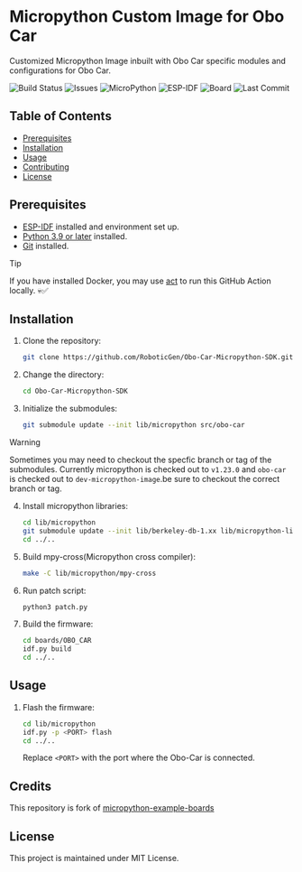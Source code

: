 # Micropython Custom Image for Obo Car
Customized Micropython Image inbuilt with Obo Car specific modules and configurations for Obo Car.


![Build Status](https://github.com/RoboticGen/Obo-Car-Micropython-SDK/actions/workflows/build_script.yml/badge.svg)
![Issues](https://img.shields.io/github/issues/RoboticGen/Obo-Car-Micropython-SDK)
![MicroPython](https://img.shields.io/badge/micropython-v1.23.0-blue)
![ESP-IDF](https://img.shields.io/badge/esp--idf-v5.3.2-orange)
![Board](https://img.shields.io/badge/Obo-Car-blue)
![Last Commit](https://img.shields.io/github/last-commit/RoboticGen/Obo-Car-Micropython-SDK)


## Table of Contents
- [Prerequisites](#prerequisites)
- [Installation](#installation)
- [Usage](#usage)
- [Contributing](#contributing)
- [License](#license)


## Prerequisites

- [ESP-IDF](https://docs.espressif.com/projects/esp-idf/en/stable/esp32/get-started/index.html) installed and environment set up.
- [Python 3.9 or later](https://www.python.org/downloads/) installed.
- [Git](https://git-scm.com/downloads) installed.

> [!TIP]
> If you have installed Docker, you may use [act](https://nektosact.com/) to run this GitHub Action locally. 💀✅

## Installation

1. Clone the repository:
    ```bash
    git clone https://github.com/RoboticGen/Obo-Car-Micropython-SDK.git
    ```
2. Change the directory:
    ```bash
    cd Obo-Car-Micropython-SDK
    ```
3. Initialize the submodules:
    ```bash
    git submodule update --init lib/micropython src/obo-car
    ```
> [!WARNING]
> Sometimes you may need to checkout the specfic branch or tag of the submodules. Currently micropython is checked out to `v1.23.0` and `obo-car` is checked out to `dev-micropython-image`.be sure to checkout the correct branch or tag.

4. Install micropython libraries:
    ```bash
    cd lib/micropython
    git submodule update --init lib/berkeley-db-1.xx lib/micropython-lib
    cd ../..
    ```

5. Build mpy-cross(Micropython cross compiler):
    ```bash
    make -C lib/micropython/mpy-cross
    ```

6. Run patch script:
    ```bash
    python3 patch.py
    ```

7. Build the firmware:
    ```bash
    cd boards/OBO_CAR
    idf.py build
    cd ../..
    ```

## Usage

1. Flash the firmware:
    ```bash
    cd lib/micropython
    idf.py -p <PORT> flash
    cd ../..
    ```
    Replace `<PORT>` with the port where the Obo-Car is connected.


## Credits
This repository is fork of [micropython-example-boards](https://github.com/micropython/micropython-example-boards)

## License
This project is maintained under MIT License.
